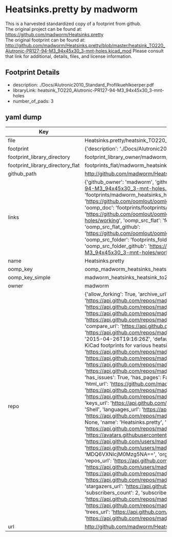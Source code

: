 # Heatsinks.pretty by madworm  
This is a harvested standardized copy of a footprint from github.  
The original project can be found at:  
https://github.com/madworm/Heatsinks.pretty  
The original footprint can be found at:
http://github.com/madworm/Heatsinks.pretty/blob/master/heatsink_TO220_Alutronic-PR127-94-M3_94x45x30_3-mnt-holes.kicad_mod
Please consult that link for additional, details, files, and license information.  
## Footprint Details
* description: ./Docs/Alutronic2010_Standard_Profilkuehlkoerper.pdf  
* libraryLink: heatsink_TO220_Alutronic-PR127-94-M3_94x45x30_3-mnt-holes  
* number_of_pads: 3  
## yaml dump  
| Key | Value |  
| --- | --- |  
| file | Heatsinks.pretty/heatsink_TO220_Alutronic-PR127-94-M3_94x45x30_3-mnt-holes.kicad_mod |  
| footprint | {'description': './Docs/Alutronic2010_Standard_Profilkuehlkoerper.pdf', 'libraryLink': 'heatsink_TO220_Alutronic-PR127-94-M3_94x45x30_3-mnt-holes', 'number_of_pads': 3} |  
| footprint_library_directory | footprint_library_owner/madworm_Heatsinks.pretty |  
| footprint_library_directory_flat | footprints_flat/madworm_heatsinks_heatsink_to220_alutronic_pr127_94_m3_94x45x30_3_mnt_holes/working |  
| github_path | http://github.com/madworm/Heatsinks.pretty/blob/master/heatsink_TO220_Alutronic-PR127-94-M3_94x45x30_3-mnt-holes.kicad_mod |  
| links | {'github_owner': 'madworm', 'github_repo_name': 'Heatsinks.pretty', 'github_src': 'http://github.com/madworm/Heatsinks.pretty/blob/master/heatsink_TO220_Alutronic-PR127-94-M3_94x45x30_3-mnt-holes.kicad_mod', 'github_src_repo': 'https://github.com/madworm/Heatsinks.pretty', 'oomp_bot': 'footprints/madworm_heatsinks_heatsink_to220_alutronic_pr127_94_m3_94x45x30_3_mnt_holes/working', 'oomp_bot_github': 'https://github.com/oomlout/oomlout_oomp_footprint_bot/tree/main/footprints/madworm_heatsinks_heatsink_to220_alutronic_pr127_94_m3_94x45x30_3_mnt_holes/working', 'oomp_doc': 'footprints/footprints/madworm/Heatsinks/heatsink_TO220_Alutronic-PR127-94-M3_94x45x30_3-mnt-holes/working/', 'oomp_doc_github': 'https://github.com/oomlout/oomlout_oomp_footprint_doc/tree/main/footprints/footprints/madworm/Heatsinks/heatsink_TO220_Alutronic-PR127-94-M3_94x45x30_3-mnt-holes/working', 'oomp_src_flat': 'footprints_flat/footprints_flat/madworm_heatsinks_heatsink_to220_alutronic_pr127_94_m3_94x45x30_3_mnt_holes/working', 'oomp_src_flat_github': 'https://github.com/oomlout/oomlout_oomp_footprint_src/tree/main/footprints_flat/madworm_heatsinks_heatsink_to220_alutronic_pr127_94_m3_94x45x30_3_mnt_holes/working', 'oomp_src_folder': 'footprints_folder/footprints_folder/madworm/Heatsinks/heatsink_TO220_Alutronic-PR127-94-M3_94x45x30_3-mnt-holes/working', 'oomp_src_folder_github': 'https://github.com/oomlout/oomlout_oomp_footprint_src/tree/main/footprints_folder/madworm/Heatsinks/heatsink_TO220_Alutronic-PR127-94-M3_94x45x30_3-mnt-holes/working'} |  
| name | Heatsinks.pretty |  
| oomp_key | oomp_madworm_heatsinks_heatsink_to220_alutronic_pr127_94_m3_94x45x30_3_mnt_holes |  
| oomp_key_simple | madworm_heatsinks_heatsink_to220_alutronic_pr127_94_m3_94x45x30_3_mnt_holes |  
| owner | madworm |  
| repo | {'allow_forking': True, 'archive_url': 'https://api.github.com/repos/madworm/Heatsinks.pretty/{archive_format}{/ref}', 'archived': False, 'assignees_url': 'https://api.github.com/repos/madworm/Heatsinks.pretty/assignees{/user}', 'blobs_url': 'https://api.github.com/repos/madworm/Heatsinks.pretty/git/blobs{/sha}', 'branches_url': 'https://api.github.com/repos/madworm/Heatsinks.pretty/branches{/branch}', 'clone_url': 'https://github.com/madworm/Heatsinks.pretty.git', 'collaborators_url': 'https://api.github.com/repos/madworm/Heatsinks.pretty/collaborators{/collaborator}', 'comments_url': 'https://api.github.com/repos/madworm/Heatsinks.pretty/comments{/number}', 'commits_url': 'https://api.github.com/repos/madworm/Heatsinks.pretty/commits{/sha}', 'compare_url': 'https://api.github.com/repos/madworm/Heatsinks.pretty/compare/{base}...{head}', 'contents_url': 'https://api.github.com/repos/madworm/Heatsinks.pretty/contents/{+path}', 'contributors_url': 'https://api.github.com/repos/madworm/Heatsinks.pretty/contributors', 'created_at': '2015-04-26T19:16:26Z', 'default_branch': 'master', 'deployments_url': 'https://api.github.com/repos/madworm/Heatsinks.pretty/deployments', 'description': 'LAYOUT FILES: KiCad footprints for various heatsinks.', 'disabled': False, 'downloads_url': 'https://api.github.com/repos/madworm/Heatsinks.pretty/downloads', 'events_url': 'https://api.github.com/repos/madworm/Heatsinks.pretty/events', 'fork': False, 'forks': 0, 'forks_count': 0, 'forks_url': 'https://api.github.com/repos/madworm/Heatsinks.pretty/forks', 'full_name': 'madworm/Heatsinks.pretty', 'git_commits_url': 'https://api.github.com/repos/madworm/Heatsinks.pretty/git/commits{/sha}', 'git_refs_url': 'https://api.github.com/repos/madworm/Heatsinks.pretty/git/refs{/sha}', 'git_tags_url': 'https://api.github.com/repos/madworm/Heatsinks.pretty/git/tags{/sha}', 'git_url': 'git://github.com/madworm/Heatsinks.pretty.git', 'has_discussions': False, 'has_downloads': True, 'has_issues': True, 'has_pages': False, 'has_projects': True, 'has_wiki': True, 'homepage': None, 'hooks_url': 'https://api.github.com/repos/madworm/Heatsinks.pretty/hooks', 'html_url': 'https://github.com/madworm/Heatsinks.pretty', 'id': 34627066, 'is_template': False, 'issue_comment_url': 'https://api.github.com/repos/madworm/Heatsinks.pretty/issues/comments{/number}', 'issue_events_url': 'https://api.github.com/repos/madworm/Heatsinks.pretty/issues/events{/number}', 'issues_url': 'https://api.github.com/repos/madworm/Heatsinks.pretty/issues{/number}', 'keys_url': 'https://api.github.com/repos/madworm/Heatsinks.pretty/keys{/key_id}', 'labels_url': 'https://api.github.com/repos/madworm/Heatsinks.pretty/labels{/name}', 'language': 'Shell', 'languages_url': 'https://api.github.com/repos/madworm/Heatsinks.pretty/languages', 'license': None, 'merges_url': 'https://api.github.com/repos/madworm/Heatsinks.pretty/merges', 'milestones_url': 'https://api.github.com/repos/madworm/Heatsinks.pretty/milestones{/number}', 'mirror_url': None, 'name': 'Heatsinks.pretty', 'network_count': 0, 'node_id': 'MDEwOlJlcG9zaXRvcnkzNDYyNzA2Ng==', 'notifications_url': 'https://api.github.com/repos/madworm/Heatsinks.pretty/notifications{?since,all,participating}', 'open_issues': 0, 'open_issues_count': 0, 'owner': {'avatar_url': 'https://avatars.githubusercontent.com/u/343894?v=4', 'events_url': 'https://api.github.com/users/madworm/events{/privacy}', 'followers_url': 'https://api.github.com/users/madworm/followers', 'following_url': 'https://api.github.com/users/madworm/following{/other_user}', 'gists_url': 'https://api.github.com/users/madworm/gists{/gist_id}', 'gravatar_id': '', 'html_url': 'https://github.com/madworm', 'id': 343894, 'login': 'madworm', 'node_id': 'MDQ6VXNlcjM0Mzg5NA==', 'organizations_url': 'https://api.github.com/users/madworm/orgs', 'received_events_url': 'https://api.github.com/users/madworm/received_events', 'repos_url': 'https://api.github.com/users/madworm/repos', 'site_admin': False, 'starred_url': 'https://api.github.com/users/madworm/starred{/owner}{/repo}', 'subscriptions_url': 'https://api.github.com/users/madworm/subscriptions', 'type': 'User', 'url': 'https://api.github.com/users/madworm'}, 'private': False, 'pulls_url': 'https://api.github.com/repos/madworm/Heatsinks.pretty/pulls{/number}', 'pushed_at': '2015-05-31T11:17:48Z', 'releases_url': 'https://api.github.com/repos/madworm/Heatsinks.pretty/releases{/id}', 'size': 5076, 'ssh_url': 'git@github.com:madworm/Heatsinks.pretty.git', 'stargazers_count': 0, 'stargazers_url': 'https://api.github.com/repos/madworm/Heatsinks.pretty/stargazers', 'statuses_url': 'https://api.github.com/repos/madworm/Heatsinks.pretty/statuses/{sha}', 'subscribers_count': 2, 'subscribers_url': 'https://api.github.com/repos/madworm/Heatsinks.pretty/subscribers', 'subscription_url': 'https://api.github.com/repos/madworm/Heatsinks.pretty/subscription', 'svn_url': 'https://github.com/madworm/Heatsinks.pretty', 'tags_url': 'https://api.github.com/repos/madworm/Heatsinks.pretty/tags', 'teams_url': 'https://api.github.com/repos/madworm/Heatsinks.pretty/teams', 'temp_clone_token': None, 'topics': [], 'trees_url': 'https://api.github.com/repos/madworm/Heatsinks.pretty/git/trees{/sha}', 'updated_at': '2023-07-25T13:55:59Z', 'url': 'https://api.github.com/repos/madworm/Heatsinks.pretty', 'visibility': 'public', 'watchers': 0, 'watchers_count': 0, 'web_commit_signoff_required': False} |  
| url | http://github.com/madworm/Heatsinks.pretty |  

